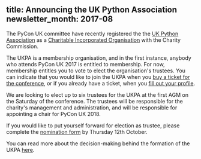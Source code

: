 title: Announcing the UK Python Association
newsletter_month: 2017-08
---
The PyCon UK committee have recently registered the the
[UK Python Association](http://apps.charitycommission.gov.uk/Showcharity/RegisterOfCharities/CharityFramework.aspx?RegisteredCharityNumber=1173471)
as a [Charitable Incorporated Organisation](https://en.wikipedia.org/wiki/Charitable_incorporated_organisation)
with the Charity Commission.

The UKPA is a membership organisation, and in the first instance, anybody who attends PyCon UK 2017 is entitled to membership.
For now, membership entitles you to vote to elect the organisation's trustees.
You can indicate that you would like to join the UKPA when you [buy a ticket for the conference](http://2017.pyconuk.org/tickets/),
or if you already have a ticket, when you [fill out your profile](https://hq.pyconuk.org/profile/).

We are looking to elect up to six trustees for the UKPA at the first AGM on the Saturday of the conference.
The trustees will be responsible for the charity's management and administration,
and will be responsible for appointing a chair for PyCon UK 2018.

If you would like to put yourself forward for election as trustee,
please complete the [nomination form](https://hq.pyconuk.org/ukpa/nominations/new/)
by Thursday 12th October.

You can read more about the decision-making behind the formation of the UKPA
[here](http://2017.pyconuk.org/ukpa/).
